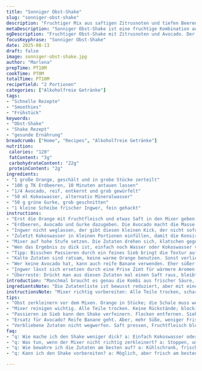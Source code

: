 ```yaml
---
title: "Sonniger Obst-Shake"
slug: "sonniger-obst-shake"
description: "Fruchtiger Mix aus saftigen Zitrusnoten und tiefen Beerentönen, aufgemotzt mit cremiger Avocado und einem Hauch Ingwer. Statt Banane sorgt grüne Gurke für Frische, und Kokoswasser ersetzt herkömmliches Stillwasser. Die Kombination ergibt ein lebhaftes Aroma mit samtiger Textur. Im Mixer wird’s erst einmal laut, die Farben vermischen sich, bis alles cremig und ein bisschen schaumig wird. Ein kurzer Passiergang kann die Konsistenz feiner machen. Perfekt für den Start in den Tag oder als leichter Snack zwischendurch, wenn der kleine Hunger kommt und man nicht viel Zeit hat."
metaDescription: "Sonniger Obst-Shake ist eine fruchtige Kombination aus Zitrusfrüchten und Avocado. Einfach gemacht für den perfekten Start in den Tag"
ogDescription: "Fruchtiger Obst-Shake mit Zitrusnoten und Avocado. Der ideale Snack. Cremig, frisch und voller Vitalität. Entdecke das Rezept."
focusKeyphrase: "Sonniger Obst-Shake"
date: 2025-08-13
draft: false
image: sonniger-obst-shake.jpg
author: "Marlena"
prepTime: PT10M
cookTime: PT0M
totalTime: PT10M
recipeYield: "2 Portionen"
categories: ["Alkoholfreie Getränke"]
tags:
- "Schnelle Rezepte"
- "Smoothies"
- "Frühstück"
keywords:
- "Obst-Shake"
- "Shake Rezept"
- "gesunde Ernährung"
breadcrumb: ["Home", "Recipes", "Alkoholfreie Getränke"]
nutrition: 
 calories: "120"
 fatContent: "3g"
 carbohydrateContent: "22g"
 proteinContent: "2g"
ingredients:
- "1 große Orange, geschält und in grobe Stücke zerteilt"
- "100 g TK Erdbeeren, 10 Minuten antauen lassen"
- "1/4 Avocado, reif, entkernt und grob gewürfelt"
- "50 ml Kokoswasser, alternativ Mineralwasser"
- "50 g grüne Gurke, grob geschnitten"
- "1 kleine Scheibe frischer Ingwer, fein gehackt"
instructions:
- "Erst die Orange mit Fruchtfleisch und etwas Saft in den Mixer geben. Dabei höre ich direkt das Zischen an, wenn die Früchte aufeinandertreffen."
- "Erdbeeren, Avocado und Gurke dazugeben. Die Avocado macht die Masse samtig, passt gut zur säuerlichen Orange."
- "Ingwer nicht weglassen, der gibt diesen kleinen Kick, der nicht sofort überzeugt, aber dann doch wichtig wird."
- "Zuletzt Kokoswasser in kleinen Portionen einfüllen, damit die Konsistenz kontrollierbar bleibt."
- "Mixer auf hohe Stufe setzen. Die Zutaten drehen sich, klatschen gegen die Klingen, durch die Bewegung lösen sich kleine Stückchen und alles verbindet sich zu einem cremigen Pink. 5 Minuten sind übertrieben, störe manchmal und kratze mit dem Spatel nach unten."
- "Wen das Ergebnis zu dick ist, einfach noch Wasser oder Kokoswasser vorausgeben."
- "Tipp: Bisschen Passieren durch ein feines Sieb bringt die Textur auf ein völlig anderes Niveau. Flocken oder größere Fruchtstücke fallen raus – für den puren Drink."
- "Kalte Zutaten sind ratsam, keine warme Orange benutzen. Sonst verliert man die Frische und bekommt eher eine Suppe."
- "Wer keine Avocado hat, kann auch reife Banane verwenden. Eher süßer, mehr Volumen, aber nicht so frisch."
- "Ingwer lässt sich ersetzen durch eine Prise Zimt für wärmere Aromen."
- "Überreste: Drückt man aus diesen Zutaten mal einen Saft raus, bleibt genug Fruchtfleisch übrig. Nicht wegwerfen – lässt sich prima in Joghurts, Müsli, oder Backwaren weiterverarbeiten."
introduction: "Manchmal braucht es genau die Kombi aus frischer Säure, etwas Süße und eine cremige Komponente – dann wird dieses Getränk schnell zum Favoriten. Tipp: Früchte zurechtmachen, bevor der Mixer läuft, sonst baut man sich die Hälfte des Safts weg oder spritzt sich den ganzen Arbeitsbereich voll. Ich habe öfter zu große Eiswürfel verwendet, was den Mixer belastet oder das Ergebnis zu wässrig macht. Lieber kleine Portionen und langsam starten. Und: Nicht nur trinken – auch riechen am Mix zeigt viel. Die scharfen Ingweraromen vermischen sich wunderbar mit dem erdigen Avocado-Duft und süßer Orange. Also nicht nur verpassen, reinzuwerfen und zu trinken. Beobachten, schmecken, anpassen. Küche leben lassen."
ingredientsNote: "Die Zutatenliste ist bewusst reduziert, aber mit einem Twist. Avocado statt Banane gibt eine reichere Textur, trotz weniger Süße. Kokoswasser hat feine Elektrolyte und ersetzt einfaches Wasser geschmacklich und macht den Shake interessanter. Statt klassischer Banane mit teils muffigem Nachgeschmack, frische Gurke als Alternative, sorgt für ein knackiges Mundgefühl. Pflück dir die reifsten Früchte, der Geschmack hängt stark am Ausgangspunkt. TK Erdbeeren antauen lassen, sonst klumpt der Mixer oder kühlt zu stark ab. Ingwer in kleinen Mengen verwenden, sonst wird’s zu scharf. Die Mengenänderung sorgt für Balance, weniger Orange als im Standardrezept, damit nicht zu dominant. So bleibt Raum für andere Aromen."
instructionsNote: "Mixer richtig vorbereiten: Alle Teile trocken, scharf, möglichst ohne Fruchtfleischreste, sonst blockieren sie. Früchte unbedingt in Stücken, zu grob mag der Mixer nicht, stört die Rotation und macht Krach. Ab und zu stoppen und umfüllen/umrühren, sonst verteilt sich alles ungleich. Konsistenz ist kein exaktes Maß, man merkt es am Gefühl: nicht zu dick, nicht zu flüssig. Passieren nach Belieben, Bildschirmtest: Fließt der Shake stumpf oder klarer, je feiner gesiebt, desto edler. Leicht geduldig bleiben, sehr heißer Morgen? Richtig kalt getrunken oder mit Eiswürfeln vorsichtig. Die frische Note geht ansonsten verloren. Nicht alles im Mixer lassen, Bewegung bringt Geschmack, keine Zeit für Getue. Geräusche sagen, wann genug, wenn es ruhiger wird, alles vermischt. Am Ende heißer Tipp vom Profi: Zutaten kalt halten, nach und nach zugeben, um den Mixer nicht zu überlasten. Vierteln statt stückeln braucht man nicht, zu klein wird nämlich matschig."
tips:
- "Obst zerkleinern vor dem Mixen. Orange in Stücke; die Schale muss weg. Bei Erdbeeren vorher antauen, keine Klumpen im Mixer. Avocado reif, macht das Ganze cremig. Gurke statt Banane frischer, knackiger. Und: Immer mit kalten Zutaten arbeiten."
- "Mixer reinigen wichtig. Alle Teile trocken. Keine Rückstände; blockieren die Klingen. Stoppen und umrühren während des Mixens. Konsistenz prüfen während der Mixphase. Weniger Orange, damit nicht zu dominant. Achte auf die Balance der Aromen."
- "Passieren im Sieb kann den Shake verfeinern. Flocken entfernen. Siehe: Textur wird besser. Sieb zu fein? Mache es grober, flüssiger sein soll es nicht. Frostige Zutaten sind ideal, sonst kann das Getränk warm und suppeartig werden."
- "Ersatz für Avocado? Reife Banane geht. Aber, mehr Süße, weniger Frische. Ingwer bringt Würze, durch Zimt ersetzen möglich für etwas Mehr Wärme. Ab und zu mal experimentieren, Geschmack ändern. Es gibt viele Optionen."
- "Verbliebene Zutaten nicht wegwerfen. Saft pressen, Fruchtfleisch bleibt übrig. Perfekt für Joghurts oder Backen. Reste sinnvoll weiterverwenden hilft. Mit Müslis auch gut. Lust auf Neues kreieren."
faq:
- "q: Wie mache ich den Shake weniger dick? a: Einfach Kokoswasser oder ein wenig Wasser nachgeben. Siehe, mehr Flüssigkeit bringt Leichtigkeit. Mixer muss nicht überlastet werden."
- "q: Was tun, wenn der Mixer nicht richtig zerkleinert? a: Stoppen, umfüllen und umrühren. Manchmal blockieren die Stücke. Größere Mengen vermeiden, die Rotation leidet. Dann läuft der Mixer wieder."
- "q: Wie bewahre ich die Zutaten am besten auf? a: Kühlschrank, frische Obstsorten halten länger. Über Nacht nutzen, dann gehen sie nicht kaputt. Abdecken hilft gegen Austrocknen. Gut schützen."
- "q: Kann ich den Shake vorbereiten? a: Möglich, aber frisch am besten. Unter 24 Stunden trinken. Sonst Geschmack leidet. Sicherstellen, gut abgedichtet. Kühlschrank ist dein Freund."

---
```

